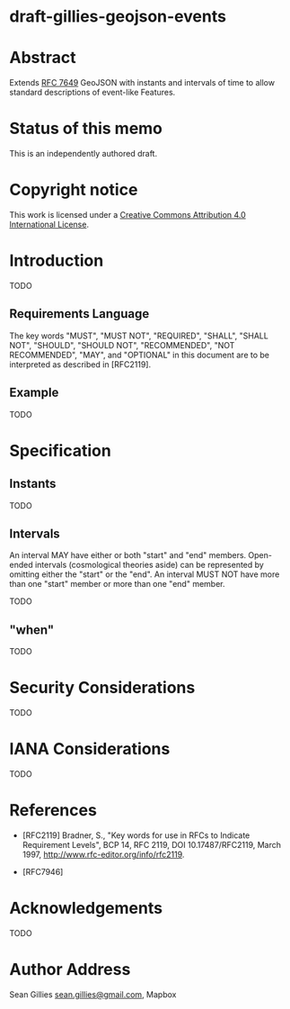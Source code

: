 draft-gillies-geojson-events
============================

# Abstract

Extends [RFC 7649](https://tools.ietf.org/html/rfc7946) GeoJSON with
instants and intervals of time to allow standard descriptions of event-like
Features.

# Status of this memo

This is an independently authored draft.

# Copyright notice

This work is licensed under a [Creative Commons Attribution 4.0 International
License](http://creativecommons.org/licenses/by/4.0/).

# Introduction

TODO

## Requirements Language

The key words "MUST", "MUST NOT", "REQUIRED", "SHALL", "SHALL NOT", "SHOULD",
"SHOULD NOT", "RECOMMENDED", "NOT RECOMMENDED", "MAY", and "OPTIONAL" in this
document are to be interpreted as described in [RFC2119].

## Example

TODO

# Specification

## Instants

TODO

## Intervals

An interval MAY have either or both "start" and "end" members. Open-ended
intervals (cosmological theories aside) can be represented by omitting either
the "start" or the "end". An interval MUST NOT have more than one "start"
member or more than one "end" member.

TODO

## "when"

TODO

# Security Considerations

TODO

# IANA Considerations

TODO

# References

* [RFC2119] Bradner, S., "Key words for use in RFCs to Indicate Requirement
  Levels", BCP 14, RFC 2119, DOI 10.17487/RFC2119, March 1997,
  <http://www.rfc-editor.org/info/rfc2119>.

* [RFC7946]

# Acknowledgements

TODO

# Author Address

Sean Gillies <sean.gillies@gmail.com>, Mapbox
